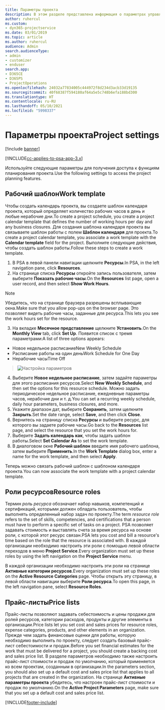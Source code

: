 ```yaml
---
title: Параметры проекта
description: В этом разделе представлена информация о параметрах управления проектом.
author: ruhercul
ms.custom:
- dyn365-projectservice
ms.date: 03/01/2019
ms.topic: article
ms.author: ruhercul
audience: Admin
search.audienceType:
- admin
- customizer
- enduser
search.app:
- D365CE
- D365PS
- ProjectOperations
ms.openlocfilehash: 24032a77834005c444972f8d234d3acb33d19135
ms.sourcegitcommit: 40f68387f594180af64a5e5c748b6efa188bd300
ms.translationtype: HT
ms.contentlocale: ru-RU
ms.lasthandoff: 05/10/2021
ms.locfileid: "5998337"
---
```

# <a name="project-settings"></a><span data-ttu-id="14e22-103">Параметры проекта</span><span class="sxs-lookup"><span data-stu-id="14e22-103">Project settings</span></span>

[!include [banner](../includes/psa-now-project-operations.md)]

[!INCLUDE[cc-applies-to-psa-app-3.x](../includes/cc-applies-to-psa-app-3x.md)]

<span data-ttu-id="14e22-104">Используйте следующие параметры для получения доступа к функциям планирования проекта.</span><span class="sxs-lookup"><span data-stu-id="14e22-104">Use the following settings to access the project planning features.</span></span>

## <a name="work-template"></a><span data-ttu-id="14e22-105">Рабочий шаблон</span><span class="sxs-lookup"><span data-stu-id="14e22-105">Work template</span></span>

<span data-ttu-id="14e22-106">Чтобы создать календарь проекта, вы создаете шаблон календаря проекта, который определяет количество рабочих часов в день и любые нерабочие дни.</span><span class="sxs-lookup"><span data-stu-id="14e22-106">To create a project schedule, you create a project calendar template that defines the number of working hours per day and any business closures.</span></span> <span data-ttu-id="14e22-107">Для создания шаблона календаря проекта вы связываете шаблон работы с полем **Шаблон календаря** для проекта.</span><span class="sxs-lookup"><span data-stu-id="14e22-107">To create a project calendar template, you associate a work template with the **Calendar template** field for the project.</span></span> <span data-ttu-id="14e22-108">Выполните следующие действия, чтобы создать шаблон работы.</span><span class="sxs-lookup"><span data-stu-id="14e22-108">Follow these steps to create a work template.</span></span>

1. <span data-ttu-id="14e22-109">В PSA в левой панели навигации щелкните **Ресурсы**.</span><span class="sxs-lookup"><span data-stu-id="14e22-109">In PSA, in the left navigation pane, click **Resources**.</span></span> 
2. <span data-ttu-id="14e22-110">На странице списка **Ресурсы** откройте запись пользователя, затем выберите **Показать рабочие часы**.</span><span class="sxs-lookup"><span data-stu-id="14e22-110">On the **Resources** list page, open a user record, and then select **Show Work Hours**.</span></span>

  > [!NOTE]
  > <span data-ttu-id="14e22-111">Убедитесь, что на странице браузера разрешены всплывающие окна.</span><span class="sxs-lookup"><span data-stu-id="14e22-111">Make sure that you allow pop-ups on the browser page.</span></span> <span data-ttu-id="14e22-112">Это позволяет видеть рабочие часы, заданные для ресурса.</span><span class="sxs-lookup"><span data-stu-id="14e22-112">This lets you see the work hours set for the resource.</span></span>
  
3. <span data-ttu-id="14e22-113">На вкладке **Месячное представление** щелкните **Установить**.</span><span class="sxs-lookup"><span data-stu-id="14e22-113">On the **Monthly View** tab, click **Set Up**.</span></span> <span data-ttu-id="14e22-114">Появится список с тремя параметрами:</span><span class="sxs-lookup"><span data-stu-id="14e22-114">A list of three options appears:</span></span> 

  - <span data-ttu-id="14e22-115">Новое недельное расписание</span><span class="sxs-lookup"><span data-stu-id="14e22-115">New Weekly Schedule</span></span>
  - <span data-ttu-id="14e22-116">Расписание работы на один день</span><span class="sxs-lookup"><span data-stu-id="14e22-116">Work Schedule for One Day</span></span>
  - <span data-ttu-id="14e22-117">Нерабочие часы</span><span class="sxs-lookup"><span data-stu-id="14e22-117">Time Off</span></span>

> ![Настройка параметров](media/project-13.png)

4. <span data-ttu-id="14e22-119">Выберите **Новое недельное расписание**, затем задайте параметры для этого расписания ресурсов.</span><span class="sxs-lookup"><span data-stu-id="14e22-119">Select **New Weekly Schedule**, and then set the options for this resource schedule.</span></span> <span data-ttu-id="14e22-120">Можно задать периодическое недельное расписание, ежедневные параметры часов, нерабочие дни и т. д.</span><span class="sxs-lookup"><span data-stu-id="14e22-120">You can set a recurring weekly schedule, daily hour parameters, business closures, and more.</span></span>
5. <span data-ttu-id="14e22-121">Укажите диапазон дат, выберите **Сохранить**, затем щелкните **Закрыть**.</span><span class="sxs-lookup"><span data-stu-id="14e22-121">Set the date range, select **Save**, and then click **Close**.</span></span> 
6. <span data-ttu-id="14e22-122">Вернитесь на страницу списка **Ресурсы** и выберите ресурс, для которого вы задаете рабочие часы.</span><span class="sxs-lookup"><span data-stu-id="14e22-122">Go back to the **Resources** list page, and select the resource that you set the work hours for.</span></span> 
7. <span data-ttu-id="14e22-123">Выберите **Задать календарь как**, чтобы задать шаблон работы.</span><span class="sxs-lookup"><span data-stu-id="14e22-123">Select **Set Calendar As** to set the work template.</span></span> 
8. <span data-ttu-id="14e22-124">В диалоговом окне **Рабочий шаблон** введите имя рабочего шаблона, затем выберите **Применить**.</span><span class="sxs-lookup"><span data-stu-id="14e22-124">In the **Work Template** dialog box, enter a name for the work template, and then select **Apply**.</span></span> 

<span data-ttu-id="14e22-125">Теперь можно связать рабочий шаблон с шаблоном календаря проекта.</span><span class="sxs-lookup"><span data-stu-id="14e22-125">You can now associate the work template with a project calendar template.</span></span>

## <a name="resource-roles"></a><span data-ttu-id="14e22-126">Роли ресурсов</span><span class="sxs-lookup"><span data-stu-id="14e22-126">Resource roles</span></span>

<span data-ttu-id="14e22-127">Термин *роль ресурса* обозначает набор навыков, компетенций и сертификаций, которыми должен обладать пользователь, чтобы выполнять определенный набор задач по проекту.</span><span class="sxs-lookup"><span data-stu-id="14e22-127">The term *resource role* refers to the set of skills, competencies, and certifications that a person must have to perform a specific set of tasks on a project.</span></span> <span data-ttu-id="14e22-128">PSA позволяет задавать стоимость и выставлять счета за время ресурса на основе роли, с которой этот ресурс связан.</span><span class="sxs-lookup"><span data-stu-id="14e22-128">PSA lets you cost and bill a resource's time based on the role that the resource is associated with.</span></span> <span data-ttu-id="14e22-129">В каждой организации необходимо настроить эти роли с помощью левой области переходов в меню **Project Service**.</span><span class="sxs-lookup"><span data-stu-id="14e22-129">Every organization must set up these roles by using the left navigation on the **Project Service** menu.</span></span>

<span data-ttu-id="14e22-130">В каждой организации необходимо настроить эти роли на странице **Активные категории ресурсов**.</span><span class="sxs-lookup"><span data-stu-id="14e22-130">Every organization must set up these roles on the **Active Resource Categories** page.</span></span> <span data-ttu-id="14e22-131">Чтобы открыть эту страницу, в левой области навигации выберите **Роли ресурса**.</span><span class="sxs-lookup"><span data-stu-id="14e22-131">To open this page, in the left navigation pane, select **Resource Roles**.</span></span>

## <a name="price-lists"></a><span data-ttu-id="14e22-132">Прайс-листы</span><span class="sxs-lookup"><span data-stu-id="14e22-132">Price lists</span></span>

<span data-ttu-id="14e22-133">Прайс-листы позволяют задавать себестоимость и цены продажи для ролей ресурсов, категории расходов, продукты и другие элементы в организации.</span><span class="sxs-lookup"><span data-stu-id="14e22-133">Price lists let you set cost and sales prices for resource roles, expense categories, products, and other elements in an organization.</span></span> <span data-ttu-id="14e22-134">Прежде чем задать финансовые оценки для работы, которую необходимо выполнить по проекту, следует создать базовый прайс-лист себестоимости и продаж.</span><span class="sxs-lookup"><span data-stu-id="14e22-134">Before you set financial estimates for the work that must be delivered for a project, you should create a backing cost and sales price list.</span></span> <span data-ttu-id="14e22-135">В разделе параметров необходимо также настроить прайс-лист стоимости и продаж по умолчанию, который применяется ко всем проектам, созданным в организации.</span><span class="sxs-lookup"><span data-stu-id="14e22-135">In the parameters section, you should also set up a default cost and sales price list that applies to all projects that are created in the organization.</span></span> <span data-ttu-id="14e22-136">На странице **Активные параметры проекта** убедитесь, что настроен прайс-лист стоимости и продаж по умолчанию.</span><span class="sxs-lookup"><span data-stu-id="14e22-136">On the **Active Project Parameters** page, make sure that you set up a default cost and sales price list.</span></span>


[!INCLUDE[footer-include](../includes/footer-banner.md)]